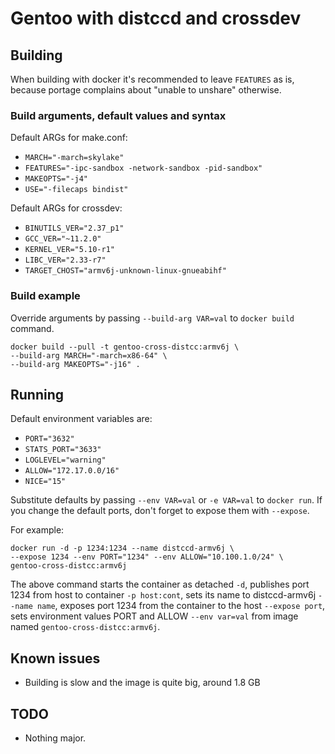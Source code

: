# Gentoo with distccd and crossdev

## Building

When building with docker it's recommended to leave `FEATURES` as is, because portage complains about "unable to unshare" otherwise.

### Build arguments, default values and syntax

Default ARGs for make.conf:

- `MARCH="-march=skylake"`
- `FEATURES="-ipc-sandbox -network-sandbox -pid-sandbox"`
- `MAKEOPTS="-j4"`
- `USE="-filecaps bindist"`

Default ARGs for crossdev:

- `BINUTILS_VER="2.37_p1"`
- `GCC_VER="~11.2.0"`
- `KERNEL_VER="5.10-r1"`
- `LIBC_VER="2.33-r7"`
- `TARGET_CHOST="armv6j-unknown-linux-gnueabihf"`

### Build example

Override arguments by passing `--build-arg VAR=val` to `docker build` command.

```
docker build --pull -t gentoo-cross-distcc:armv6j \
--build-arg MARCH="-march=x86-64" \
--build-arg MAKEOPTS="-j16" .
```

## Running

Default environment variables are:

- `PORT="3632"`
- `STATS_PORT="3633"`
- `LOGLEVEL="warning"`
- `ALLOW="172.17.0.0/16"`
- `NICE="15"`

Substitute defaults by passing `--env VAR=val` or `-e VAR=val` to `docker run`. If you change the default ports, don't forget to expose them with `--expose`.

For example:

```
docker run -d -p 1234:1234 --name distccd-armv6j \
--expose 1234 --env PORT="1234" --env ALLOW="10.100.1.0/24" \
gentoo-cross-distcc:armv6j
```

The above command starts the container as detached `-d`, publishes port 1234 from host to container `-p host:cont`, sets its name to distccd-armv6j `--name name`, exposes port 1234 from the container to the host `--expose port`, sets environment values PORT and ALLOW `--env var=val` from image named `gentoo-cross-distcc:armv6j`.

## Known issues

- Building is slow and the image is quite big, around 1.8 GB

## TODO

- Nothing major.
